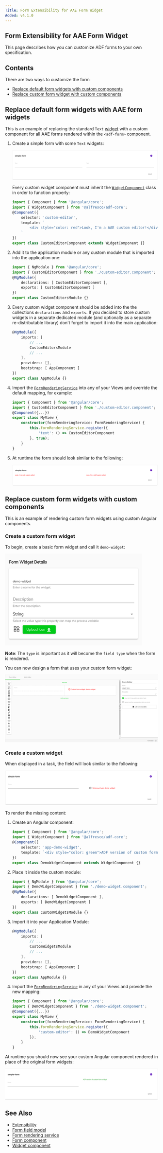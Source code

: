 ```yaml
---
Title: Form Extensibility for AAE Form Widget
Added: v4.1.0
---
```


## Form Extensibility for AAE Form Widget
This page describes how you can customize ADF forms to your own specification.

## Contents
There are two ways to customize the form
-   [Replace default form widgets with custom components](#replace-default-form-widgets-with-aae-form-widgets)
-   [Replace custom form widget with custom components](#replace-custom-form-widgets-with-custom-components)

## Replace default form widgets with AAE form widgets

This is an example of replacing the standard `Text` [widget](../../lib/testing/src/lib/core/pages/form/widgets/widget.ts) with a custom component for all AAE forms rendered within the `<adf-form>` component.

1. Create a simple form with some `Text` widgets:

    ![default text widget](../docassets/images/aae-simple-form.png)

    Every custom widget component must inherit the [`WidgetComponent`](../insights/components/widget.component.md) class in order to function properly:

    ```ts
    import { Component } from '@angular/core';
    import { WidgetComponent } from '@alfresco/adf-core';
    @Component({
        selector: 'custom-editor',
        template: `
            <div style="color: red">Look, I'm a AAE custom editor!</div>
        `
    })
    export class CustomEditorComponent extends WidgetComponent {}
    ```

2. Add it to the application module or any custom module that is imported into the application one:

    ```ts
    import { NgModule } from '@angular/core';
    import { CustomEditorComponent } from './custom-editor.component';
    @NgModule({
        declarations: [ CustomEditorComponent ],
        exports: [ CustomEditorComponent ]
    })
    export class CustomEditorsModule {}
    ```

3. Every custom widget component should be added into the the collections `declarations` and `exports`. If you decided to store custom widgets in a separate dedicated module (and optionally as a separate re-distributable library) don't forget to import it into the main application:

    ```ts
    @NgModule({
        imports: [
            // ...
            CustomEditorsModule
            // ...
        ],
        providers: [],
        bootstrap: [ AppComponent ]
    })
    export class AppModule {}
    ```

4. Import the [`FormRenderingService`](../core/services/form-rendering.service.md) into any of your Views and override the default mapping, for example:

    ```ts
    import { Component } from '@angular/core';
    import { CustomEditorComponent } from './custom-editor.component';
    @Component({...})
    export class MyView {
        constructor(formRenderingService: FormRenderingService) {
            this.formRenderingService.register({
                'text': () => CustomEditorComponent
            }, true);
        }
    }
    ```

5. At runtime the form should look similar to the following:

    ![custom text widget](../docassets/images/aae-simple-override-form.png)


## Replace custom form widgets with custom components

This is an example of rendering custom form widgets using custom Angular components.

### Create a custom form widget

To begin, create a basic form widget and call it `demo-widget`:

![custom form widget](../docassets/images/aae-form-widget.png)

**Note**: The `type` is important as it will become the `field type` when the form is rendered.

You can now design a form that uses your custom form widget:

![custom form widget form](../docassets/images/aae-form-with-widget.png)

### Create a custom widget

When displayed in a task, the field will look similar to the following:

![adf form widget](../docassets/images/aae-unresolved-widget.png)


To render the missing content:

1. Create an Angular component:

    ```ts
    import { Component } from '@angular/core';
    import { WidgetComponent } from '@alfresco/adf-core';
    @Component({
        selector: 'app-demo-widget',
        template: `<div style="color: green">ADF version of custom form widget</div>`
    })
    export class DemoWidgetComponent extends WidgetComponent {}
    ```

2. Place it inside the custom module:

    ```ts
    import { NgModule } from '@angular/core';
    import { DemoWidgetComponent } from './demo-widget.component';
    @NgModule({
        declarations: [ DemoWidgetComponent ],
        exports: [ DemoWidgetComponent ]
    })
    export class CustomWidgetsModule {}
    ```

3. Import it into your Application Module:

    ```ts
    @NgModule({
        imports: [
            // ...
            CustomWidgetsModule
            // ...
        ],
        providers: [],
        bootstrap: [ AppComponent ]
    })
    export class AppModule {}
    ```

4. Import the [`FormRenderingService`](../core/services/form-rendering.service.md) in any of your Views and provide the new mapping:

    ```ts
    import { Component } from '@angular/core';
    import { DemoWidgetComponent } from './demo-widget.component';
    @Component({...})
    export class MyView {
        constructor(formRenderingService: FormRenderingService) {
            this.formRenderingService.register({
                'custom-editor': () => DemoWidgetComponent
            });
        }
    }
    ```

At runtime you should now see your custom Angular component rendered in place of the original form widgets:

![adf form widget runtime](../docassets/images/aae-resolved-widget.png)

## See Also

-   [Extensibility](./extensibility.md)
-   [Form field model](../core/models/form-field.model.md)
-   [Form rendering service](../core/services/form-rendering.service.md)
-   [Form component](../core/components/form.component.md)
-   [Widget component](../insights/components/widget.component.md)
